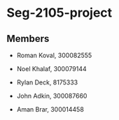 # Seg-2105-project

## Members

- Roman Koval, 300082555

- Noel Khalaf, 300079144

- Rylan Deck, 8175333

- John Adkin, 300087660

- Aman Brar, 300014458

